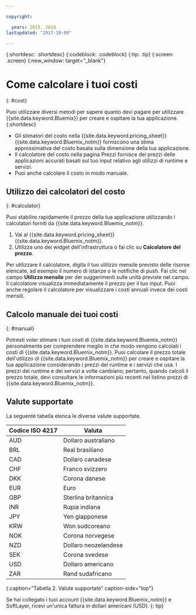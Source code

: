 ```yaml
---

copyright:

  years: 2015, 2018
lastupdated: "2017-10-09"

---
```


{:shortdesc: .shortdesc}
{:codeblock: .codeblock}
{:tip: .tip}
{:screen: .screen}
{:new_window: target="_blank"}

# Come calcolare i tuoi costi
{: #cost}

Puoi utilizzare diversi metodi per sapere quanto devi pagare per utilizzare {{site.data.keyword.Bluemix}}
per creare e ospitare la tua applicazione.
{:shortdesc}

* Gli stimatori del costo nella  {{site.data.keyword.pricing_sheet}} {{site.data.keyword.Bluemix_notm}}
forniscono una stima approssimativa del costo basata sulla dimensione della tua applicazione.
* Il calcolatore del costo nella pagina Prezzi fornisce dei prezzi delle applicazioni accurati basati sul tuo input relativo agli utilizzi di runtime e servizi.
* Puoi anche calcolare il costo in modo manuale.

## Utilizzo dei calcolatori del costo
{: #calculator}

Puoi stabilire rapidamente il prezzo della tua applicazione utilizzando i calcolatori forniti da {{site.data.keyword.Bluemix_notm}}.

1. Vai al {{site.data.keyword.pricing_sheet}} {{site.data.keyword.Bluemix_notm}}.
2. Utilizza uno dei widget dell'infrastruttura o fai clic su **Calcolatore del prezzo**.

Per utilizzare il calcolatore, digita il tuo utilizzo mensile previsto delle
risorse elencate, ad esempio il numero di istanze o le notifiche di push. Fai clic nel campo **Utilizzo mensile**
per dei suggerimenti sulle unità previste nel campo. Il calcolatore visualizza immediatamente il prezzo per il tuo
input. Puoi anche regolare il calcolatore per visualizzare i costi annuali invece dei costi mensili.

## Calcolo manuale dei tuoi costi
{: #manual}

Potresti voler stimare i tuoi costi di {{site.data.keyword.Bluemix_notm}} personalmente per comprendere meglio in che modo vengono calcolati i costi di {{site.data.keyword.Bluemix_notm}}. Puoi calcolare il prezzo totale
dell'utilizzo di {{site.data.keyword.Bluemix_notm}} per creare e ospitare la tua applicazione considerando i prezzi del runtime e i servizi che usa. I prezzi dei runtime e dei servizi a volte cambiano; pertanto, quando calcoli il prezzo totale, devi consultare le informazioni più recenti nel listino prezzi di {{site.data.keyword.Bluemix_notm}}.

## Valute supportate

La seguente tabella elenca le diverse valute supportate.

|Codice ISO 4217| Valuta|
|-------------|---------|
|AUD |	  Dollaro australiano|
|BRL |	  Real brasiliano|
|CAD |	  Dollaro canadese|
|CHF |	  Franco svizzero|
|DKK |	  Corona danese|
|EUR |	  Euro|
|GBP |	  Sterlina britannica|
|INR |	  Rupia indiana|
|JPY |	  Yen giapponese|
|KRW |	  Won sudcoreano|
|NOK |	  Corona norvegese|
|NZD |	  Dollaro neozelandese|
|SEK |	  Corona svedese|
|USD |    Dollaro americano|
|ZAR |	  Rand sudafricano|
{:caption="Tabella 2. Valute supportate" caption-side="top"}

Se hai collegato i tuoi account {{site.data.keyword.Bluemix_notm}} e SoftLayer, ricevi un'unica fattura in dollari americani (USD).
{: tip}
